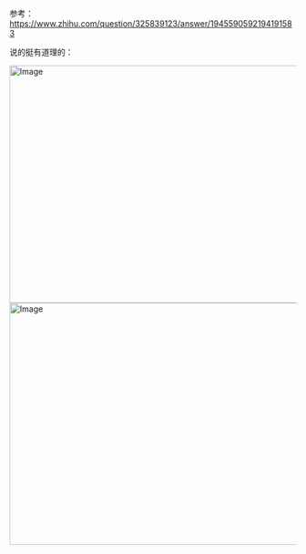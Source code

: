 参考：https://www.zhihu.com/question/325839123/answer/1945590592194191583

说的挺有道理的：

<img width="673" height="417" alt="Image" src="https://github.com/user-attachments/assets/750bc08c-04ec-47a7-9e2b-e7b02f1e843e" />

<img width="674" height="425" alt="Image" src="https://github.com/user-attachments/assets/73cf1baf-5d60-4814-9643-71b03945cbab" />